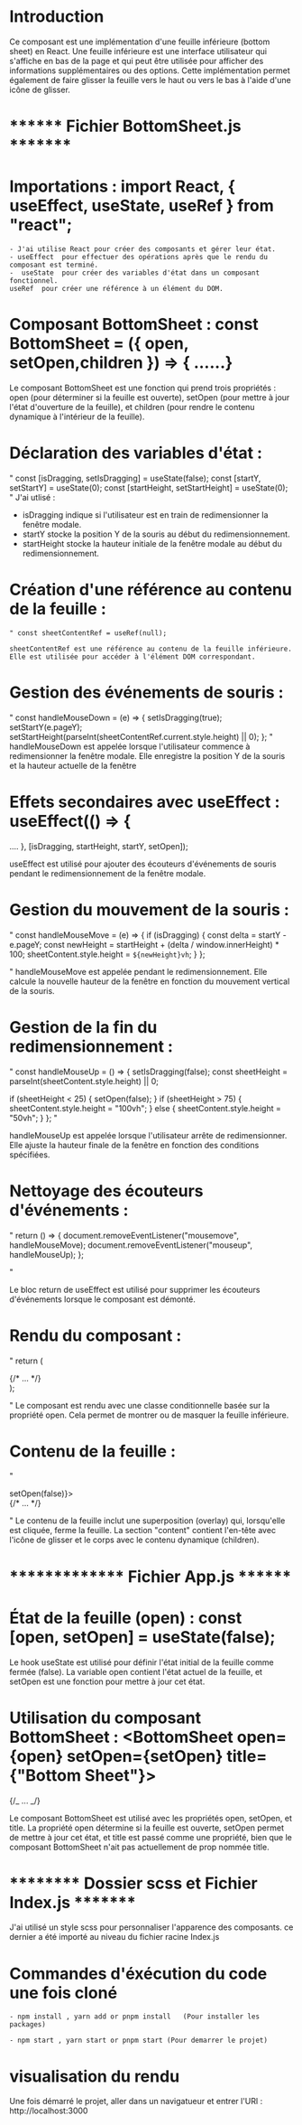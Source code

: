 # Introduction

Ce composant est une implémentation d'une feuille inférieure (bottom sheet) en React. Une feuille inférieure est une interface utilisateur qui s'affiche en bas de la page et qui peut être utilisée pour afficher des informations supplémentaires ou des options. Cette implémentation permet également de faire glisser la feuille vers le haut ou vers le bas à l'aide d'une icône de glisser.

# \***\*\*\*\*\*** Fichier BottomSheet.js **\*\***\*\*\***\*\***

# Importations : import React, { useEffect, useState, useRef } from "react";

    - J'ai utilise React pour créer des composants et gérer leur état.
    - useEffect  pour effectuer des opérations après que le rendu du composant est terminé.
    -  useState  pour créer des variables d'état dans un composant fonctionnel.
    useRef  pour créer une référence à un élément du DOM.

# Composant BottomSheet : const BottomSheet = ({ open, setOpen,children }) => { ......}

Le composant BottomSheet est une fonction qui prend trois propriétés : open (pour déterminer si la feuille est ouverte), setOpen (pour mettre à jour l'état d'ouverture de la feuille), et children (pour rendre le contenu dynamique à l'intérieur de la feuille).

# Déclaration des variables d'état :

"
const [isDragging, setIsDragging] = useState(false);
const [startY, setStartY] = useState(0);
const [startHeight, setStartHeight] = useState(0);
"
J'ai utlisé :

- isDragging indique si l'utilisateur est en train de redimensionner la fenêtre modale.
- startY stocke la position Y de la souris au début du redimensionnement.
- startHeight stocke la hauteur initiale de la fenêtre modale au début du redimensionnement.

# Création d'une référence au contenu de la feuille :

    " const sheetContentRef = useRef(null);

    sheetContentRef est une référence au contenu de la feuille inférieure. Elle est utilisée pour accéder à l'élément DOM correspondant.

# Gestion des événements de souris :

"
const handleMouseDown = (e) => {
setIsDragging(true);
setStartY(e.pageY);
setStartHeight(parseInt(sheetContentRef.current.style.height) || 0);
};
"
handleMouseDown est appelée lorsque l'utilisateur commence à redimensionner la fenêtre modale. Elle enregistre la position Y de la souris et la hauteur actuelle de la fenêtre

# Effets secondaires avec useEffect : useEffect(() => {

....
}, [isDragging, startHeight, startY, setOpen]);

useEffect est utilisé pour ajouter des écouteurs d'événements de souris pendant le redimensionnement de la fenêtre modale.

# Gestion du mouvement de la souris :

"
const handleMouseMove = (e) => {
if (isDragging) {
const delta = startY - e.pageY;
const newHeight = startHeight + (delta / window.innerHeight) \* 100;
sheetContent.style.height = `${newHeight}vh`;
}
};

"
handleMouseMove est appelée pendant le redimensionnement. Elle calcule la nouvelle hauteur de la fenêtre en fonction du mouvement vertical de la souris.

# Gestion de la fin du redimensionnement :

"
const handleMouseUp = () => {
setIsDragging(false);
const sheetHeight = parseInt(sheetContent.style.height) || 0;

if (sheetHeight < 25) {
setOpen(false);
}
if (sheetHeight > 75) {
sheetContent.style.height = "100vh";
} else {
sheetContent.style.height = "50vh";
}
};
"

handleMouseUp est appelée lorsque l'utilisateur arrête de redimensionner. Elle ajuste la hauteur finale de la fenêtre en fonction des conditions spécifiées.

# Nettoyage des écouteurs d'événements :

"
return () => {
document.removeEventListener("mousemove", handleMouseMove);
document.removeEventListener("mouseup", handleMouseUp);
};

"

Le bloc return de useEffect est utilisé pour supprimer les écouteurs d'événements lorsque le composant est démonté.

# Rendu du composant :

"
return (

  <div className={`bottom-sheet ${open && "show"}`}>
    {/* ... */}
  </div>
);

"
Le composant est rendu avec une classe conditionnelle basée sur la propriété open. Cela permet de montrer ou de masquer la feuille inférieure.

# Contenu de la feuille :

"

<div className="sheet-overlay" onClick={() => setOpen(false)}></div>
<div className="content">
  {/* ... */}
</div>

"
Le contenu de la feuille inclut une superposition (overlay) qui, lorsqu'elle est cliquée, ferme la feuille. La section "content" contient l'en-tête avec l'icône de glisser et le corps avec le contenu dynamique (children).

# \***\*\*\*\*\***\*\***\*\*\*\*\*** Fichier App.js **\*\***\*\***\*\***

# État de la feuille (open) : const [open, setOpen] = useState(false);

Le hook useState est utilisé pour définir l'état initial de la feuille comme fermée (false). La variable open contient l'état actuel de la feuille, et setOpen est une fonction pour mettre à jour cet état.

# Utilisation du composant BottomSheet : <BottomSheet open={open} setOpen={setOpen} title={"Bottom Sheet"}>

{/_ ... _/}
</BottomSheet>

Le composant BottomSheet est utilisé avec les propriétés open, setOpen, et title. La propriété open détermine si la feuille est ouverte, setOpen permet de mettre à jour cet état, et title est passé comme une propriété, bien que le composant BottomSheet n'ait pas actuellement de prop nommée title.

# \***\*\*\*\*\*\*\*** Dossier scss et Fichier Index.js \*\*\***\*\*\*\***

J'ai utilisé un style scss pour personnaliser l'apparence des composants. ce dernier a été importé au niveau du fichier racine Index.js

# Commandes d'éxécution du code une fois cloné

    - npm install , yarn add or pnpm install   (Pour installer les packages)

    - npm start , yarn start or pnpm start (Pour demarrer le projet)

# visualisation du rendu

Une fois démarré le projet, aller dans un navigatueur et entrer l'URl : http://localhost:3000
